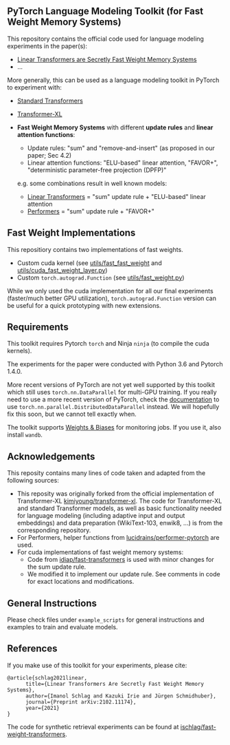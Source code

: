 ## PyTorch Language Modeling Toolkit (for Fast Weight Memory Systems)

This repository contains the official code used for language modeling experiments in the paper(s):
* [Linear Transformers are Secretly Fast Weight Memory Systems](https://arxiv.org/abs/2102.11174)
* ...

More generally, this can be used as a language modeling toolkit in PyTorch to experiment with:
* [Standard Transformers](https://arxiv.org/abs/1808.04444)
* [Transformer-XL](https://arxiv.org/abs/1901.02860)
* **Fast Weight Memory Systems** with different **update rules** and **linear attention functions**:
    * Update rules: "sum" and "remove-and-insert" (as proposed in our paper; Sec 4.2)
    * Linear attention functions: "ELU-based" linear attention, "FAVOR+", "deterministic parameter-free projection (DPFP)"
    
    e.g. some combinations result in well known models:
    * [Linear Transformers](https://arxiv.org/abs/2006.16236) = "sum" update rule + "ELU-based" linear attention
    * [Performers](https://arxiv.org/abs/2009.14794) = "sum" update rule + "FAVOR+"

## Fast Weight Implementations
This repositiory contains two implementations of fast weights.
* Custom cuda kernel (see [utils/fast_fast_weight](https://github.com/IDSIA/lmtool-fwms/tree/master/src/utils/fast_fast_weight) and [utils/cuda_fast_weight_layer.py](https://github.com/IDSIA/lmtool-fwms/blob/master/src/utils/cuda_fast_weight_layer.py))
* Custom `torch.autograd.Function` (see [utils/fast_weight.py](https://github.com/IDSIA/lmtool-fwms/blob/master/src/utils/fast_weight.py))

While we only used the cuda implementation for all our final experiments (faster/much better GPU utilization),
`torch.autograd.Function` version can be useful for a quick prototyping with new extensions.

## Requirements
This toolkit requires Pytorch `torch` and Ninja `ninja` (to compile the cuda kernels).

The experiments for the paper were conducted with Python 3.6 and Pytorch 1.4.0.

More recent versions of PyTorch are not yet well supported by this toolkit which still uses `torch.nn.DataParallel` for multi-GPU training.
If you really need to use a more recent version of PyTorch, check the [documentation](https://pytorch.org/docs/stable/generated/torch.nn.DataParallel.html)
to use `torch.nn.parallel.DistributedDataParallel` instead. We will hopefully fix this soon, but we cannot tell exactly when.

The toolkit supports [Weights & Biases](https://docs.wandb.ai/) for monitoring jobs. If you use it, also install `wandb`.

## Acknowledgements
This reposity contains many lines of code taken and adapted from the following sources:
* This reposity was originally forked from the official implementation of Transformer-XL [kimiyoung/transformer-xl](https://github.com/kimiyoung/transformer-xl).
The code for Transformer-XL and standard Transformer models, as well as basic functionality needed for language modeling
(including adaptive input and output embeddings) and data preparation (WikiText-103, enwik8, ...) is from the corresponding repository.
* For Performers, helper functions from [lucidrains/performer-pytorch](https://github.com/lucidrains/performer-pytorch) are used.
* For cuda implementations of fast weight memory systems:
    * Code from [idiap/fast-transformers](https://github.com/idiap/fast-transformers/tree/master/fast_transformers/causal_product) is used with minor changes for the sum update rule.
    * We modified it to implement our update rule.
See comments in code for exact locations and modifications.

## General Instructions

Please check files under `example_scripts` for general instructions and examples to train and evaluate models. 


## References
If you make use of this toolkit for your experiments, please cite:
```
@article{schlag2021linear,
      title={Linear Transformers Are Secretly Fast Weight Memory Systems}, 
      author={Imanol Schlag and Kazuki Irie and Jürgen Schmidhuber},  
      journal={Preprint arXiv:2102.11174},
      year={2021}
}
```

The code for synthetic retrieval experiments can be found at [ischlag/fast-weight-transformers](https://github.com/ischlag/fast-weight-transformers).
